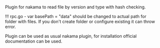 Plugin for nakama to read file by version and type with hash checking.

!!! rpc.go - var basePath = "data" should be changed to actual path for folder with files.
If you don't create folder or configure existing it can throw error. 

Plugin can be used as usual nakama plugin, for installation official documentation can be used.
